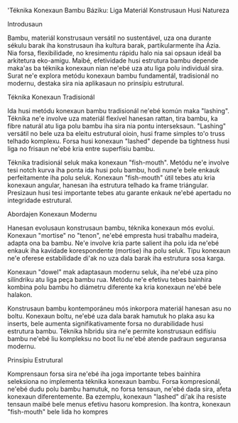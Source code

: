 'Téknika Konexaun Bambu Báziku: Liga Materiál Konstrusaun Husi Natureza

Introdusaun

Bambu, materiál konstrusaun versátil no sustentável, uza ona durante sékulu barak iha konstrusaun iha kultura barak, partikularmente iha Ázia. Nia forsa, flexibilidade, no kresimentu rápidu halo nia sai opsaun ideál ba arkitetura eko-amigu. Maibé, efetividade husi estrutura bambu depende maka'as ba téknika konexaun nian ne'ebé uza atu liga polu individuál sira. Surat ne'e explora metódu konexaun bambu fundamentál, tradisionál no modernu, destaka sira nia aplikasaun no prinsípiu estrutural.

Téknika Konexaun Tradisionál

Ida husi metódu konexaun bambu tradisionál ne'ebé komún maka "lashing". Téknika ne'e involve uza materiál flexível hanesan rattan, tira bambu, ka fibre naturál atu liga polu bambu iha sira nia pontu interseksaun. "Lashing" versátil no bele uza ba eleitu estrutural oioin, husi frame simples to'o truss telhado komplexu. Forsa husi konexaun "lashed" depende ba tightness husi liga no frisaun ne'ebé kria entre superfísiu bambu.

Téknika tradisionál seluk maka konexaun "fish-mouth". Metódu ne'e involve tesi notch kurva iha ponta ida husi polu bambu, hodi nune'e bele enkauk perfeitamente iha polu seluk. Konexaun "fish-mouth" útil tebes atu kria konexaun angular, hanesan iha estrutura telhado ka frame triángular. Presizaun husi tesi importante tebes atu garante enkauk ne'ebé apertadu no integridade estrutural.

Abordajen Konexaun Modernu

Hanesan evolusaun konstrusaun bambu, téknika konexaun mós evolui. Konexaun "mortise" no "tenon", ne'ebé empresta husi trabalhu madeira, adapta ona ba bambu. Ne'e involve kria parte salient iha polu ida ne'ebé enkauk iha kavidade korespondente (mortise) iha polu seluk. Tipu konexaun ne'e oferese estabilidade di'ak no uza dala barak iha estrutura sosa karga.

Konexaun "dowel" mak adaptasaun modernu seluk, iha ne'ebé uza pino silíndriku atu liga peça bambu rua. Metódu ne'e efetivu tebes bainhira kombina polu bambu ho diámetru diferente ka kria konexaun ne'ebé bele halakon.

Konstrusaun bambu kontemporáneu mós inkorpora materiál hanesan asu no boltu. Konexaun boltu, ne'ebé uza dala barak hamutuk ho plaka asu ka inserts, bele aumenta signifikativamente forsa no durabilidade husi estrutura bambu. Téknika híbridu sira ne'e permite konstrusaun edifísiu bambu ne'ebé liu kompleksu no boot liu ne'ebé atende padraun seguransa modernu.

Prinsípiu Estrutural

Komprensaun forsa sira ne'ebé iha joga importante tebes bainhira seleksiona no implementa téknika konexaun bambu. Forsa kompresionál, ne'ebé dudu polu bambu hamutuk, no forsa tensaun, ne'ebé dada sira, afeta konexaun diferentemente. Ba ezemplu, konexaun "lashed" di'ak iha resiste tensaun maibé bele menus efetivu hasoru kompresion. Iha kontra, konexaun "fish-mouth" bele lida ho kompres